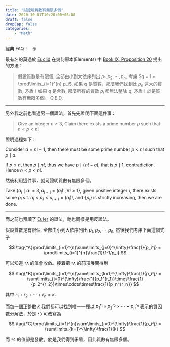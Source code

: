 ```yaml
---
title: "試證明質數有無限多個"
date: 2020-10-01T10:20:00+08:00
draft: false
dropCap: false
categories:
    - "Math"
---
```


經典 FAQ！　🤓

<!--more-->

最有名的莫過於 [Euclid](https://en.wikipedia.org/wiki/Euclid) 在幾何原本(Elements) 中 [Book IX, Proposition 20](https://mathcs.clarku.edu/~djoyce/java/elements/bookIX/propIX20.html) 提出的方法：

> 假設質數是有限個, 全部由小到大依序列出 $p_1, p_2, \cdots, p_n$, 考慮 $q = 1 + \prod\limits_{i=1}^{n} p_i$. 如果 $q$ 是質數，那麼我們找到比 $p_n$ 還大的質數, 矛盾！如果 $q$ 是合數, 那麼所有的質數 $p_i$ 都無法整除 $q$, 矛盾！於是質數有無限多個。 Q.E.D.

----

另外我之前也看過另一個證法，首先先證明下面這件事：

> Give an integer $n\geq 3$, Claim there exists a prime number $p$ such that $n < p < n!$

證明過程如下：

Consider $a = n!-1$, then there must be some prime number $p < n!$ such that $p \mid a$.

If $p \leq n$, then $p \mid n!$, thus we have $p \mid (n!-a)$, that is $p \mid 1$, contradiction. Hence $n < p < n!$.

然後利用這件事，就可證明質數有無限多個。

Take $\{a_i \mid a_1 = 3, a_{i+1} = (a_i)!, \forall i\geq 1\}$, given positive integer $i$, there exists some $p_i$ s.t. $a_i < p_i < a_{i+1} = (a_i)!$, and  $\{p_i\}$ is strictly increasing, then we are done.

----

而之前也拜讀了 [Euler](https://en.wikipedia.org/wiki/Leonhard_Euler) 的證法，祂也同樣是用反證法。

假設質數是有限個, 全部由小到大依序列出 $p_1, p_2, \cdots, p_n$, 然後我們考慮下面這個式子

$$
\tag{*A}\prod\limits_{i=1}^{n}\sum\limits_{j=0}^{\infty}\frac{1}{p_i^j} = \prod\limits_{i=1}^{n}\frac{1}{1-1/p_i} 
$$

可以知道 `*A` 的值會收斂。接着把 `*A` 的前項展開得到

$$
\tag{*B}\prod\limits_{i=1}^{n}\sum\limits_{k=1}^{\infty}\frac{1}{p_i^j} = \sum\limits_{j=0}^{\infty}\frac{1}{p_1^{r_1}}\times\frac{1}{p_2^{r_2}}\times\cdots\times\frac{1}{p_n^{r_n}}
$$ 

其中 $r_1 + r_2 + \cdots + r_n = k.$

而每一個正整數 $k$ 我們都可以找到唯一一種以 $p_1^{r_1}\times p_2^{r_2}\times\cdots\times p_n^{r_n}$ 表示的質因數分解法，於是 `*B` 可改寫為 

$$
\tag{*C}\prod\limits_{i=1}^{n}\sum\limits_{j=0}^{\infty}\frac{1}{p_i^j} = \sum\limits_{k=1}^{\infty}\frac{1}{k}
$$

而 `*C` 的值卻是發散。於是我們得到矛盾，因此質數有無限多個。

